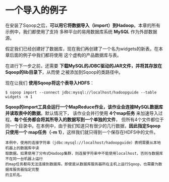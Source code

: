 一个导入的例子
================================================================================
在安装了Sqoop之后，**可以用它将数据导入（import）到Hadoop**。本章的所有示例中，我们都使用了支持
多种平台的易用数据库系统 **MySQL** 作为外部数据源。

假定我们已经创建好了数据库，现在我们再创建了一个名为widgets的新表。在本章后面的例子中我们都将使用
这个虚构的产品数据库与表。

在进行下一步之前，还需要 **下载MySQL的JDBC驱动的JAR文件，并将其存放在Sqoop的lib目录下**，从而使
之被添加到Sqoop的类路径中。

现在让我们 **使用Sqoop将这个表导入HDFS**：
```shell
$ sqoop import --connect jdbc:mysql://localhost/hadoopguide --table widgets -m 1
```
**Sqoop的import工具会运行一个MapReduce作业，该作业会连接MySQL数据库并读取表中的数据**。默认情况下，
该作业会并行使用 **4个map任务** 来加速导入过程。**每个任务都会将其所导入的数据写到一个单独的文件**，
但所有4个文件都位于同一个目录中。在本例中，由于我们知道只有很少的几行数据，**因此指定Sqoop只使用一个
map任务（-m 1）**，这样我们就只得到一个保存在HDFS中的文件。
```
本例中，使用的连接字符串（jdbc:mysql://localhost/hadoopguide）表明需要从本地机器上的数据库中读
取数据。如果使用了分布式Hadoop集群，则连接字符串中不能使用localhost，否则与数据库不在同一台机器上运行
的map任务都将无法连接到数据库。即使是从数据库服务器所在主机上运行Sqoop，也需要为数据库服务器指定完整
的主机名。
```
